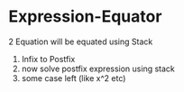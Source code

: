 # Expression-Equator
2 Equation will be equated using Stack
1. Infix to Postfix
2. now solve postfix expression using stack
3. some case left (like x^2 etc)

